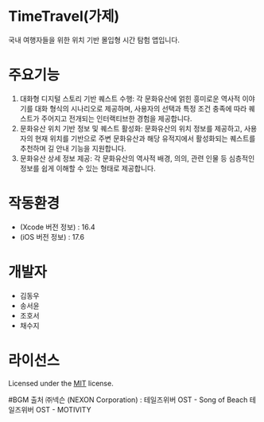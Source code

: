 # TimeTravel(가제)
 국내 여행자들을 위한  위치 기반 몰입형 시간 탐험 앱입니다.

# 주요기능
1. 대화형 디지털 스토리 기반 퀘스트 수행: 각 문화유산에 얽힌 흥미로운 역사적 이야기를 대화 형식의 시나리오로 제공하며, 사용자의 선택과 특정 조건 충족에 따라 퀘스트가 주어지고 전개되는 인터랙티브한 경험을 제공합니다.
2. 문화유산 위치 기반 정보 및 퀘스트 활성화: 문화유산의 위치 정보를 제공하고, 사용자의 현재 위치를 기반으로 주변 문화유산과 해당 유적지에서 활성화되는 퀘스트를 추천하며 길 안내 기능을 지원합니다.
3. 문화유산 상세 정보 제공: 각 문화유산의 역사적 배경, 의의, 관련 인물 등 심층적인 정보를 쉽게 이해할 수 있는 형태로 제공합니다.

# 작동환경
- (Xcode 버전 정보) : 16.4
- (iOS 버전 정보) : 17.6

# 개발자
- 김동우 
- 송서윤
- 조호서
- 채수지


# 라이선스
Licensed under the [MIT](LICENSE) license.

#BGM 출처
㈜넥슨 (NEXON Corporation) :
테일즈위버 OST - Song of Beach
테일즈위버 OST - MOTIVITY
